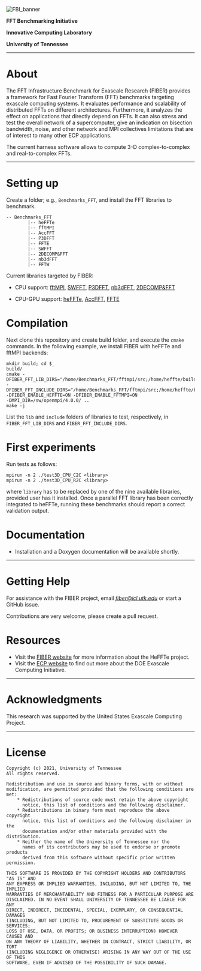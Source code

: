 ![FBI_banner](https://bitbucket.org/aayala32/logos/raw/de08df3c3bfd9d595587bf840f31afcb45d6019c/fiber.png)

**FFT Benchmarking Initiative**

**Innovative Computing Laboratory**

**University of Tennessee**



* * *

About
=====

The FFT Infrastructure Benchmark for Exascale Research (FIBER) provides a framework for Fast Fourier Transform (FFT) benchmarks targeting exascale computing systems. It evaluates performance and scalability of distributed FFTs on different architectures. Furthermore, it analyzes the effect on applications that directly depend on FFTs. It can also stress and test the overall network of a supercomputer, give an indication on bisection bandwidth, noise, and other network and MPI collectives limitations that are of interest to many other ECP applications.


The current harness software allows to compute 3-D complex-to-complex and real-to-complex FFTs.


* * *

Setting up
==========

Create a folder; e.g., `Benchmarks_FFT`, and install the FFT libraries to benchmark.

~~~
-- Benchmarks_FFT
        |-- heFFTe
        |-- fftMPI
        |-- AccFFT
        |-- P3DFFT
        |-- FFTE
        |-- SWFFT
        |-- 2DECOMP&FFT
        |-- nb3dFFT
        |-- FFTW
~~~

Current libraries targeted by FIBER:
- CPU support: [fftMPI](https://lammps.github.io/fftmpi/), [SWFFT](https://xgitlab.cels.anl.gov/hacc/SWFFT), 
[P3DFFT](https://github.com/sdsc/p3dfft.3),
[nb3dFFT](https://gitlab.jsc.fz-juelich.de/goebbert/nb3dfft),
[2DECOMP&FFT](http://www.2decomp.org/download.html)

- CPU-GPU support: [heFFTe](https://bitbucket.org/icl/heffte), [AccFFT](https://github.com/amirgholami/accfft),   [FFTE](http://www.ffte.jp/)


Compilation
===========

Next clone this repository and create  build folder, and execute the `cmake` commands.
In the following example, we install FIBER with heFFTe and fftMPI backends:

~~~
mkdir build; cd $_
build/
cmake -DFIBER_FFT_LIB_DIRS="/home/Benchmarks_FFT/fftmpi/src;/home/heffte/build/lib"
-DFIBER_FFT_INCLUDE_DIRS="/home/Benchmarks_FFT/fftmpi/src;/home/heffte/build/include"
-DFIBER_ENABLE_HEFFTE=ON -DFIBER_ENABLE_FFTMPI=ON
-DMPI_DIR=/sw/openmpi/4.0.0/ .. 
make -j
~~~

List the `lib` and `include` folders of libraries to test, respectively, in `FIBER_FFT_LIB_DIRS` and `FIBER_FFT_INCLUDE_DIRS`.

First experiments
=================

Run tests as follows:
~~~
mpirun -n 2 ./test3D_CPU_C2C <library>
mpirun -n 2 ./test3D_CPU_R2C <library>
~~~

where `library` has to be replaced by one of the nine available libraries, provided user has it installed.
Once a parallel FFT library has been correctly integrated to heFFTe, running these benchmarks should report a correct validation output.


Documentation
=============

* Installation and a Doxygen documentation will be available shortly.

* * *

Getting Help
============

For assistance with the FIBER project, email *fiber@icl.utk.edu* or start a GitHub issue. 

Contributions are very welcome, please create a pull request.

Resources
=========


* Visit the [FIBER website](http://icl.utk.edu/fiber/) for more information about the HeFFTe project.
* Visit the [ECP website](https://exascaleproject.org) to find out more about the DOE Exascale Computing Initiative.

* * *

Acknowledgments
===============

This research was supported by the United States Exascale Computing Project.

* * *

License
=======

    Copyright (c) 2021, University of Tennessee
    All rights reserved.

    Redistribution and use in source and binary forms, with or without
    modification, are permitted provided that the following conditions are met:
        * Redistributions of source code must retain the above copyright
          notice, this list of conditions and the following disclaimer.
        * Redistributions in binary form must reproduce the above copyright
          notice, this list of conditions and the following disclaimer in the
          documentation and/or other materials provided with the distribution.
        * Neither the name of the University of Tennessee nor the
          names of its contributors may be used to endorse or promote products
          derived from this software without specific prior written permission.

    THIS SOFTWARE IS PROVIDED BY THE COPYRIGHT HOLDERS AND CONTRIBUTORS "AS IS" AND
    ANY EXPRESS OR IMPLIED WARRANTIES, INCLUDING, BUT NOT LIMITED TO, THE IMPLIED
    WARRANTIES OF MERCHANTABILITY AND FITNESS FOR A PARTICULAR PURPOSE ARE
    DISCLAIMED. IN NO EVENT SHALL UNIVERSITY OF TENNESSEE BE LIABLE FOR ANY
    DIRECT, INDIRECT, INCIDENTAL, SPECIAL, EXEMPLARY, OR CONSEQUENTIAL DAMAGES
    (INCLUDING, BUT NOT LIMITED TO, PROCUREMENT OF SUBSTITUTE GOODS OR SERVICES;
    LOSS OF USE, DATA, OR PROFITS; OR BUSINESS INTERRUPTION) HOWEVER CAUSED AND
    ON ANY THEORY OF LIABILITY, WHETHER IN CONTRACT, STRICT LIABILITY, OR TORT
    (INCLUDING NEGLIGENCE OR OTHERWISE) ARISING IN ANY WAY OUT OF THE USE OF THIS
    SOFTWARE, EVEN IF ADVISED OF THE POSSIBILITY OF SUCH DAMAGE.
